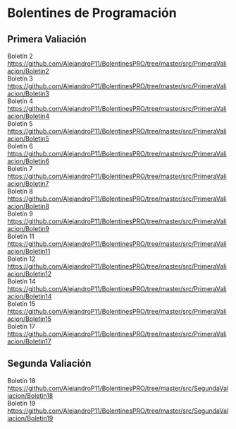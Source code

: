 # Bolentines de Programación
## Primera Valiación
Boletín 2 https://github.com/AlejandroP11/BolentinesPRO/tree/master/src/PrimeraValiacion/Boletin2 <br/>
Boletín 3 https://github.com/AlejandroP11/BolentinesPRO/tree/master/src/PrimeraValiacion/Boletin3 <br/>
Boletín 4 https://github.com/AlejandroP11/BolentinesPRO/tree/master/src/PrimeraValiacion/Boletin4 <br/>
Boletín 5 https://github.com/AlejandroP11/BolentinesPRO/tree/master/src/PrimeraValiacion/Boletin5 <br/>
Boletín 6 https://github.com/AlejandroP11/BolentinesPRO/tree/master/src/PrimeraValiacion/Boletin6 <br/>
Boletín 7 https://github.com/AlejandroP11/BolentinesPRO/tree/master/src/PrimeraValiacion/Boletin7 <br/> 
Boletín 8 https://github.com/AlejandroP11/BolentinesPRO/tree/master/src/PrimeraValiacion/Boletin8 <br/>
Boletín 9 https://github.com/AlejandroP11/BolentinesPRO/tree/master/src/PrimeraValiacion/Boletin9 <br/>
Boletín 11 https://github.com/AlejandroP11/BolentinesPRO/tree/master/src/PrimeraValiacion/Boletin11 <br/>
Boletín 12 https://github.com/AlejandroP11/BolentinesPRO/tree/master/src/PrimeraValiacion/Boletin12 <br/>
Boletín 14 https://github.com/AlejandroP11/BolentinesPRO/tree/master/src/PrimeraValiacion/Boletin14 <br/>
Boletín 15 https://github.com/AlejandroP11/BolentinesPRO/tree/master/src/PrimeraValiacion/Boletin15 <br/>
Boletín 17 https://github.com/AlejandroP11/BolentinesPRO/tree/master/src/PrimeraValiacion/Boletin17 <br/>
## Segunda Valiación
Boletín 18 https://github.com/AlejandroP11/BolentinesPRO/tree/master/src/SegundaValiacion/Boletin18 <br/>
Boletín 19 https://github.com/AlejandroP11/BolentinesPRO/tree/master/src/SegundaValiacion/Boletin19 <br/>